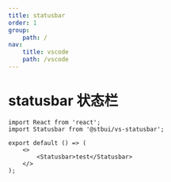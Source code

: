 ```yaml
---
title: statusbar
order: 1
group:
    path: /
nav:
    title: vscode
    path: /vscode
---
```


# statusbar 状态栏

```tsx
import React from 'react';
import Statusbar from '@stbui/vs-statusbar';

export default () => (
    <>
        <Statusbar>test</Statusbar>
    </>
);
```
